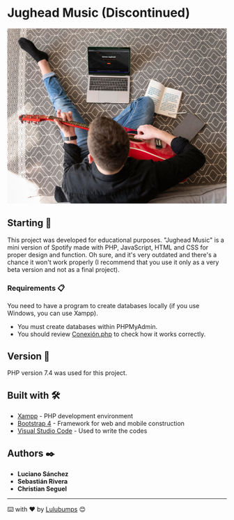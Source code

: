 # Jughead Music (Discontinued)

<img src="/images/6016221.jpg" alt="Website Screenshot"/>

## Starting 🚀
This project was developed for educational purposes. "Jughead Music" is a mini version of Spotify made with PHP, JavaScript, HTML and CSS for proper design and function. Oh sure, and it's very outdated and there's a chance it won't work properly (I recommend that you use it only as a very beta version and not as a final project).

### Requirements 📋
You need to have a program to create databases locally (if you use Windows, you can use Xampp).
- You must create databases within PHPMyAdmin.
- You should review [Conexión.php](https://github.com/lulubumps/Jughead-Music-Discontinued-/blob/master/conexion.php) to check how it works correctly.

## Version 📌
PHP version 7.4 was used for this project.

## Built with 🛠️
* [Xampp](https://www.apachefriends.org/es/index.html) - PHP development environment
* [Bootstrap 4](https://getbootstrap.com/docs/4.1/getting-started/introduction/) - Framework for web and mobile construction
* [Visual Studio Code](https://code.visualstudio.com/) - Used to write the codes

## Authors ✒️
* **Luciano Sánchez**
* **Sebastián Rivera**
* **Christian Seguel**

---
⌨️ with ❤️ by [Lulubumps](https://github.com/Lulubumps) 😊
